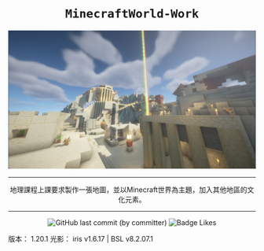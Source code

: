 <div align="center">

# `MinecraftWorld-Work`

<img src="./image.png" alt="MinecraftWorld-icon">

---

地理課程上課要求製作一張地圖，並以Minecraft世界為主題，加入其他地區的文化元素。

---

![GitHub last commit (by committer)](https://img.shields.io/github/last-commit/Raxytw/MinecraftWorld-Work.svg?style=for-the-badge&labelColor=34a84d&color=268039) ![Badge Likes](https://img.shields.io/github/stars/Raxytw/MinecraftWorld-Work.svg?style=for-the-badge&labelColor=d0ab23&color=b0901e&logoColor=white&logo=Trustpilot)
</div>

版本： 1.20.1
光影： iris v1.6.17 | BSL v8.2.07.1
